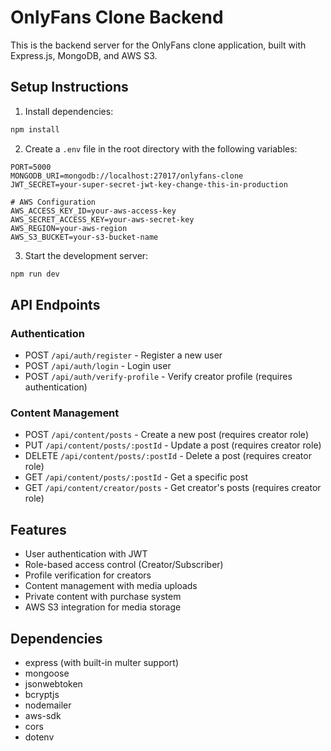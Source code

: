 # OnlyFans Clone Backend

This is the backend server for the OnlyFans clone application, built with Express.js, MongoDB, and AWS S3.

## Setup Instructions

1. Install dependencies:
```bash
npm install
```

2. Create a `.env` file in the root directory with the following variables:
```
PORT=5000
MONGODB_URI=mongodb://localhost:27017/onlyfans-clone
JWT_SECRET=your-super-secret-jwt-key-change-this-in-production

# AWS Configuration
AWS_ACCESS_KEY_ID=your-aws-access-key
AWS_SECRET_ACCESS_KEY=your-aws-secret-key
AWS_REGION=your-aws-region
AWS_S3_BUCKET=your-s3-bucket-name
```

3. Start the development server:
```bash
npm run dev
```

## API Endpoints

### Authentication
- POST `/api/auth/register` - Register a new user
- POST `/api/auth/login` - Login user
- POST `/api/auth/verify-profile` - Verify creator profile (requires authentication)

### Content Management
- POST `/api/content/posts` - Create a new post (requires creator role)
- PUT `/api/content/posts/:postId` - Update a post (requires creator role)
- DELETE `/api/content/posts/:postId` - Delete a post (requires creator role)
- GET `/api/content/posts/:postId` - Get a specific post
- GET `/api/content/creator/posts` - Get creator's posts (requires creator role)

## Features

- User authentication with JWT
- Role-based access control (Creator/Subscriber)
- Profile verification for creators
- Content management with media uploads
- Private content with purchase system
- AWS S3 integration for media storage

## Dependencies

- express (with built-in multer support)
- mongoose
- jsonwebtoken
- bcryptjs
- nodemailer
- aws-sdk
- cors
- dotenv 